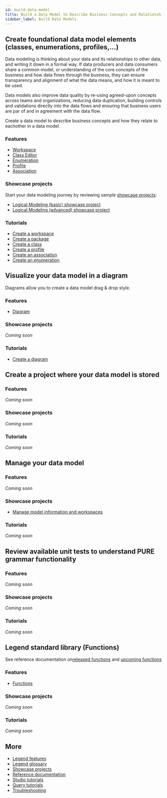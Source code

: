 ```yaml
---
id: build-data-model
title: Build a Data Model to Describe Business Concepts and Relationships
sidebar_label: Build Data Models
--- 
```


## Create foundational data model elements (classes, enumerations, profiles,...)

Data modeling is thinking about your data and its relationships to other data, and writing it down in a formal way. If data producers and data consumers share a common model, or understanding of the core concepts of the business and how data flows through the business, they can ensure transparency and alignment of what the data means, and how it is meant to be used.

Data models also improve data quality by re-using agreed-upon concepts across teams and organizations, reducing data duplication, building controls and validations directly into the data flows and ensuring that business users are par of and in agreement with the data flow.

Create a data model to describe business concepts and how they relate to eachother in a data model. 

### Features
- [Workspace](../overview/legend-glossary.md/#workspace)
- [Class Editor](../overview/legend-glossary.md/#class-explorer)
- [Enumeration](../overview/legend-glossary.md/#)
- [Profile](../overview/legend-glossary.md/#profile)
- [Association](../overview/legend-glossary.md/#association)

### Showcase projects

Start your data modeling journey by reviewing sample [showcase projects](../showcases/showcase-projects.md):
- [Logical Modeling (basic) showcase project](../showcases/showcase-projects.md/#logical-modeling-basic)
- [Logical Modeling (advanced) showcase project](../showcases/showcase-projects.md/#logical-modeling-advanced)

### Tutorials
- [Create a workspace](../tutorials/studio-workspace.md)
- [Create a package](../tutorials/studio-package.md)
- [Create a class](../tutorials/studio-class.md)  
- [Create a profile](../tutorials/studio-profile.md)  
- [Create an association](../tutorials/studio-association.md) 
- [Create an enumeration](../tutorials/studio-enumeration.md)  

## Visualize your data model in a diagram

Diagrams allow you to create a data model drag & drop style.

### Features
- [Diagram](../overview/legend-glossary.md/#diagram)

### Showcase projects
_Coming soon_

### Tutorials
- [Create a diagram](../tutorials/studio-diagram.md)

## Create a project where your data model is stored

### Features
_Coming soon_

### Showcase projects
_Coming soon_

### Tutorials
_Coming soon_

## Manage your data model

### Features
_Coming soon_

### Showcase projects
- [Manage model information and workspaces](../tutorials/studio-manage-model-information.md)

### Tutorials
_Coming soon_

## Review available unit tests to understand PURE grammar functionality

### Features
_Coming soon_

### Showcase projects
_Coming soon_

### Tutorials
_Coming soon_

## Legend standard library (Functions)

See reference documentation on[released functions](..tutorials/released-functions.md) and [upcoming functions](../reference/upcoming-functions.md)

### Features
- [Functions](../tutorials/studio-function.md)

### Showcase projects
_Coming soon_

### Tutorials
_Coming soon_

## More
- [Legend features](../overview/legend-features.md)
- [Legend glossary](../overview/legend-glossary.md)
- [Showcase projects](../showcases/showcase-projects.md)
- [Reference documentation](../reference/legend-language.md)
- [Studio tutorials](../tutorials/studio-workspace.md)
- [Query tutorials](../tutorials/query-builder.md)
- [Troubleshooting](./test-troubleshoot.md)